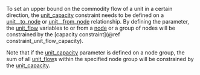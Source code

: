To set an upper bound on the commodity flow of a unit in a certain direction,
the [unit\_capacity](@ref) constraint needs to be defined on a [unit\_\_to\_node](@ref)
or [unit\_\_from\_node](@ref) relationship. By defining the parameter, the [unit\_flow](@ref) variables
to or from a [node](@ref) or a group of nodes will be constrained by the [capacity constraint](@ref constraint_unit_flow_capacity).

Note that if the [unit\_capacity](@ref) parameter is defined on a node group, the sum of all [unit\_flow](@ref)s
within the specified node group will be constrained by the [unit\_capacity](@ref).
